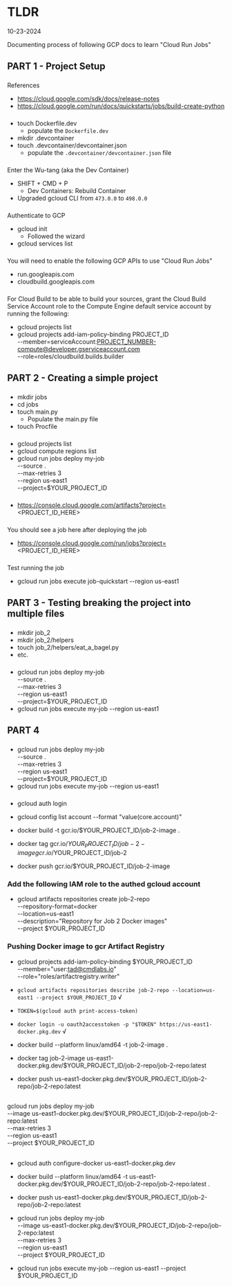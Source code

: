 # TLDR

10-23-2024

Documenting process of following GCP docs to learn "Cloud Run Jobs"

## PART 1 - Project Setup

###

References

- https://cloud.google.com/sdk/docs/release-notes
- https://cloud.google.com/run/docs/quickstarts/jobs/build-create-python

###

- touch Dockerfile.dev
  - populate the `Dockerfile.dev`
- mkdir .devcontainer
- touch .devcontainer/devcontainer.json
  - populate the `.devcontainer/devcontainer.json` file

###

Enter the Wu-tang (aka the Dev Container)

- SHIFT + CMD + P
  - Dev Containers: Rebuild Container
- Upgraded gcloud CLI from `473.0.0` to `498.0.0`

###

Authenticate to GCP

- gcloud init
  - Followed the wizard
- gcloud services list

###

You will need to enable the following GCP APIs to use "Cloud Run Jobs"

- run.googleapis.com
- cloudbuild.googleapis.com

###

For Cloud Build to be able to build your sources, grant the Cloud Build Service Account role to the Compute Engine default service account by running the following:

- gcloud projects list
- gcloud projects add-iam-policy-binding PROJECT_ID \
    --member=serviceAccount:PROJECT_NUMBER-compute@developer.gserviceaccount.com \
    --role=roles/cloudbuild.builds.builder

## PART 2 - Creating a simple project

###

- mkdir jobs
- cd jobs
- touch main.py
  - Populate the main.py file
- touch Procfile

###

- gcloud projects list
- gcloud compute regions list
- gcloud run jobs deploy my-job \
    --source . \
    --max-retries 3 \
    --region us-east1 \
    --project=$YOUR_PROJECT_ID

###

- https://console.cloud.google.com/artifacts?project=<PROJECT_ID_HERE>

###

You should see a job here after deploying the job

- https://console.cloud.google.com/run/jobs?project=<PROJECT_ID_HERE>

###

Test running the job

- gcloud run jobs execute job-quickstart --region us-east1

## PART 3 - Testing breaking the project into multiple files

###

- mkdir job_2
- mkdir job_2/helpers
- touch job_2/helpers/eat_a_bagel.py
- etc.

###

- gcloud run jobs deploy my-job \
  --source . \
  --max-retries 3 \
  --region us-east1 \
  --project=$YOUR_PROJECT_ID
- gcloud run jobs execute my-job --region us-east1

## PART 4

###

- gcloud run jobs deploy my-job \
  --source . \
  --max-retries 3 \
  --region us-east1 \
  --project=$YOUR_PROJECT_ID
- gcloud run jobs execute my-job --region us-east1

###

- gcloud auth login
- gcloud config list account --format "value(core.account)"

- docker build -t gcr.io/$YOUR_PROJECT_ID/job-2-image .
- docker tag gcr.io/$YOUR_PROJECT_ID/job-2-image gcr.io/$YOUR_PROJECT_ID/job-2
- docker push gcr.io/$YOUR_PROJECT_ID/job-2-image

### Add the following IAM role to the authed gcloud account

- gcloud artifacts repositories create job-2-repo \
    --repository-format=docker \
    --location=us-east1 \
    --description="Repository for Job 2 Docker images" \
    --project $YOUR_PROJECT_ID


### Pushing Docker image to gcr Artifact Registry

- gcloud projects add-iam-policy-binding $YOUR_PROJECT_ID \
    --member="user:tad@cmdlabs.io" \
    --role="roles/artifactregistry.writer"

- `gcloud artifacts repositories describe job-2-repo --location=us-east1 --project $YOUR_PROJECT_ID` √

- `TOKEN=$(gcloud auth print-access-token)`
- `docker login -u oauth2accesstoken -p "$TOKEN" https://us-east1-docker.pkg.dev` √

- docker build --platform linux/amd64 -t job-2-image .
- docker tag job-2-image us-east1-docker.pkg.dev/$YOUR_PROJECT_ID/job-2-repo/job-2-repo:latest
- docker push us-east1-docker.pkg.dev/$YOUR_PROJECT_ID/job-2-repo/job-2-repo:latest

##

gcloud run jobs deploy my-job \
  --image us-east1-docker.pkg.dev/$YOUR_PROJECT_ID/job-2-repo/job-2-repo:latest \
  --max-retries 3 \
  --region us-east1 \
  --project $YOUR_PROJECT_ID

  ##

- gcloud auth configure-docker us-east1-docker.pkg.dev
- docker build --platform linux/amd64 -t us-east1-docker.pkg.dev/$YOUR_PROJECT_ID/job-2-repo/job-2-repo:latest .
- docker push us-east1-docker.pkg.dev/$YOUR_PROJECT_ID/job-2-repo/job-2-repo:latest
- gcloud run jobs deploy my-job \
  --image us-east1-docker.pkg.dev/$YOUR_PROJECT_ID/job-2-repo/job-2-repo:latest \
  --max-retries 3 \
  --region us-east1 \
  --project $YOUR_PROJECT_ID

- gcloud run jobs execute my-job --region us-east1 --project $YOUR_PROJECT_ID
